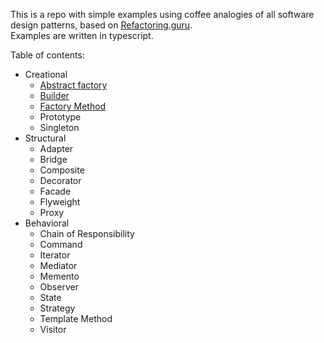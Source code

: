 This is a repo with simple examples using coffee analogies of all software 
design patterns, based on 
[Refactoring.guru](https://refactoring.guru/design-patterns/typescript). \
Examples are written in typescript.

Table of contents:
- Creational
  - [Abstract factory](https://github.com/jakubkus/patterns/blob/master/creational/abstract-factory.ts)
  - [Builder](https://github.com/jakubkus/patterns/blob/master/creational/builder.ts)
  - [Factory Method](https://github.com/jakubkus/patterns/blob/master/creational/factory-method.ts)
  - Prototype
  - Singleton
- Structural
  - Adapter
  - Bridge
  - Composite
  - Decorator
  - Facade
  - Flyweight
  - Proxy
- Behavioral
  - Chain of Responsibility
  - Command
  - Iterator
  - Mediator
  - Memento
  - Observer
  - State
  - Strategy
  - Template Method 
  - Visitor
